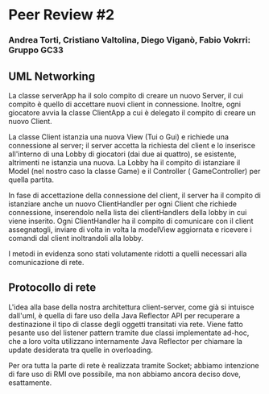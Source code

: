 # Peer Review #2

### Andrea Torti, Cristiano Valtolina, Diego Viganò, Fabio Vokrri: Gruppo GC33

## UML Networking

La classe serverApp ha il solo compito di creare un nuovo Server, il cui compito è quello di
accettare nuovi client in connessione. Inoltre, ogni giocatore avvia la classe ClientApp a cui è delegato il compito di
creare un nuovo Client.

La classe Client istanzia una nuova View (Tui o Gui) e richiede una connessione al server; il server accetta la
richiesta del client e lo inserisce all'interno di una Lobby di giocatori (dai due ai quattro), se esistente, altrimenti
ne istanzia una nuova. La Lobby ha il compito di istanziare il Model (nel nostro caso la classe Game) e il Controller (
GameController) per quella partita.

In fase di accettazione della connessione del client, il server ha il compito di istanziare anche un nuovo
ClientHandler per ogni Client che richiede connessione, inserendolo nella lista dei clientHandlers della lobby in cui
viene inserito.
Ogni ClientHandler ha il compito di comunicare con il client assegnatogli,
inviare di volta in volta la modelView aggiornata e ricevere i comandi dal client inoltrandoli alla lobby.

I metodi in evidenza sono stati volutamente ridotti a quelli necessari alla comunicazione di rete.

## Protocollo di rete

L'idea alla base della nostra architettura client-server, come già si intuisce dall'uml, è quella di fare uso della Java
Reflector API per recuperare a destinazione il tipo di classe degli oggetti transitati via rete. Viene fatto pesante uso
del listener pattern tramite due classi implementate ad-hoc, che a loro volta utilizzano internamente Java Reflector
per chiamare la update desiderata tra quelle in overloading.

Per ora tutta la parte di rete è realizzata tramite Socket; abbiamo intenzione di fare uso di RMI ove possibile, ma non
abbiamo ancora deciso dove, esattamente.